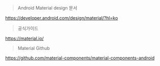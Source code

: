 
>Android Material design 문서

https://developer.android.com/design/material/?hl=ko

>공식가이드

https://material.io/

>Material Github 

https://github.com/material-components/material-components-android
